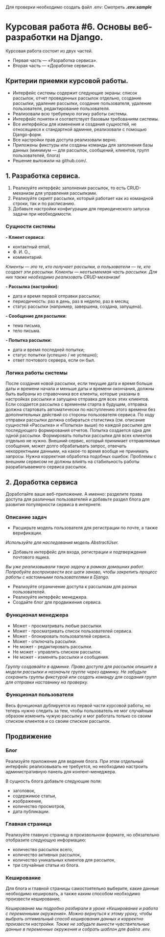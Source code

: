 Для проверки необходимо создать файл .env: Смотреть **_.env.sample_**

# Курсовая работа #6. Основы веб-разработки на Django.

Курсовая работа состоит из двух частей.
* Первая часть — «Разработка сервиса».
* Вторая часть — «Доработке сервиса».

## Критерии приемки курсовой работы.

* Интерфейс системы содержит следующие экраны: список рассылок, отчет проведенных рассылок отдельно, создание рассылки, удаление рассылки, создание пользователя, удаление пользователя, редактирование пользователя.
* Реализовали всю требуемую логику работы системы.
* Интерфейс понятен и соответствует базовым требованиям системы.
* Все интерфейсы для изменения и создания сущностей, не относящиеся к стандартной админке, реализовали с помощью Django-форм.
* Все настройки прав доступа реализовали верно.
* Приложены фикстуры или созданы команды для заполнения базы данных (минимум — для рассылок, сообщений, клиентов, групп пользователей, блога)
* Решение выложили на github.com/.

## 1. Разработка сервиса.

1. Реализуйте интерфейс заполнения рассылок, то есть CRUD-механизм для управления рассылками.
2. Реализуйте скрипт рассылки, который работает как из командной строки, так и по расписанию.
3. Добавьте настройки конфигурации для периодического запуска задачи при необходимости.

### Сущности системы

**- Клиент сервиса:**
* контактный email,
* Ф. И. О.,
* комментарий.

_Клиенты — это те, кто получает рассылки, а пользователи — те, кто создает эти рассылки.
Клиенты — неотъемлемая часть рассылки. Для них также необходимо реализовать CRUD-механизм!_

**- Рассылка (настройки):**
* дата и время первой отправки рассылки;
* периодичность: раз в день, раз в неделю, раз в месяц;
* статус рассылки (например, завершена, создана, запущена).

**- Сообщение для рассылки:**
* тема письма,
* тело письма.

**- Попытка рассылки:**
* дата и время последней попытки;
* статус попытки (успешно / не успешно);
* ответ почтового сервера, если он был.

### Логика работы системы

После создания новой рассылки, если текущие дата и время больше даты и времени начала и меньше даты и времени окончания, должны быть выбраны из справочника все клиенты, которые указаны в настройках рассылки и запущена отправка для всех этих клиентов.
Если создается рассылка с временем старта в будущем, отправка должна стартовать автоматически по наступлению этого времени без дополнительных действий со стороны пользователя сервиса.
По ходу отправки рассылки должна собираться статистика (см. описание сущностей «Рассылка» и «Попытка» выше) по каждой рассылке для последующего формирования отчетов. Попытка создается одна для одной рассылки. Формировать попытки рассылки для всех клиентов отдельно не нужно.
Внешний сервис, который принимает отправляемые сообщения, может долго обрабатывать запрос, отвечать некорректными данными, на какое-то время вообще не принимать запросы. Нужна корректная обработка подобных ошибок. Проблемы с внешним сервисом не должны влиять на стабильность работы разрабатываемого сервиса рассылок.

## 2. Доработка сервиса

Доработайте ваше веб-приложение. А именно: разделите права доступа для различных пользователей и добавьте раздел блога для развития популярности сервиса в интернете.

### Описание задач

* Расширьте модель пользователя для регистрации по почте, а также верификации.

_Используйте для наследования модель AbstractUser._

* Добавьте интерфейс для входа, регистрации и подтверждения почтового ящика.

_Вы уже реализовывали такую задачу в рамках домашних работ. Попробуйте воспроизвести все шаги заново, чтобы закрепить процесс работы с кастомными пользователями в Django._

* Реализуйте ограничение доступа к рассылкам для разных пользователей.
* Реализуйте интерфейс менеджера.
* Создайте блог для продвижения сервиса.

### Функционал менеджера

* Может - просматривать любые рассылки.
* Может - просматривать список пользователей сервиса.
* Может - блокировать пользователей сервиса.
* Может - отключать рассылки.
* Не может - редактировать рассылки.
* Не может - управлять списком рассылок.
* Не может - изменять рассылки и сообщения.

_Группу создавайте в админке. Права доступа для рассылок опишите в модели рассылки и назначьте группе через админку. Не забудьте сохранить группы фикстурой или создать команду для создания групп для отправки наставнику на проверку._

### Функционал пользователя

Весь функционал дублируется из первой части курсовой работы, но теперь нужно следить за тем, чтобы пользователь не мог случайным образом изменить чужую рассылку и мог работать только со своим списком клиентов и со своим списком рассылок.

## Продвижение

### Блог

Реализуйте приложение для ведения блога. При этом отдельный интерфейс реализовывать не требуется, но необходимо настроить административную панель для контент-менеджера.

В сущность блога добавьте следующие поля:

* заголовок,
* содержимое статьи,
* изображение,
* количество просмотров,
* дата публикации.

### Главная страница

Реализуйте главную страницу в произвольном формате, но обязательно отобразите следующую информацию:

* количество рассылок всего,
* количество активных рассылок,
* количество уникальных клиентов для рассылок,
* три случайные статьи из блога.

### Кеширование

Для блога и главной страницы самостоятельно выберите, какие данные необходимо кешировать, а также каким способом необходимо произвести кеширование.

_Кеширование мы подробно разбирали в уроке «Кеширование и работа с переменными окружения». Можно вернуться к этому уроку, чтобы выбрать оптимальный способ кеширования данных и корректно произвести настройки.
Также не забудьте вынести чувствительные данные в переменные окружения и собрать шаблон для файла .env._
